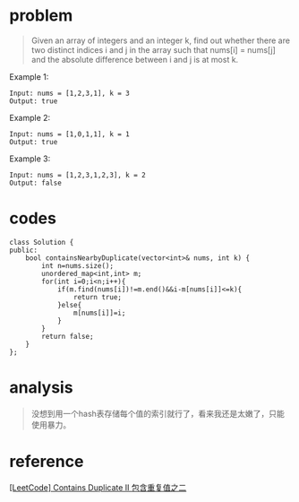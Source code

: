 # problem
>Given an array of integers and an integer k, find out whether there are two distinct indices i and j in the array such that nums[i] = nums[j] and the absolute difference between i and j is at most k.

Example 1:
```
Input: nums = [1,2,3,1], k = 3
Output: true
```
Example 2:
```
Input: nums = [1,0,1,1], k = 1
Output: true
```
Example 3:
```
Input: nums = [1,2,3,1,2,3], k = 2
Output: false
```

# codes
```
class Solution {
public:
    bool containsNearbyDuplicate(vector<int>& nums, int k) {
        int n=nums.size();
        unordered_map<int,int> m;
        for(int i=0;i<n;i++){
            if(m.find(nums[i])!=m.end()&&i-m[nums[i]]<=k){
                return true;
            }else{
                m[nums[i]]=i;
            }
        }
        return false;
    }
};
```

# analysis
>没想到用一个hash表存储每个值的索引就行了，看来我还是太嫩了，只能使用暴力。

# reference
[[LeetCode] Contains Duplicate II 包含重复值之二][1]

[1]: http://www.cnblogs.com/grandyang/p/4539680.html
